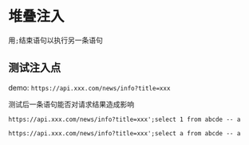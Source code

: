# 堆叠注入

用`;`结束语句以执行另一条语句

## 测试注入点
demo: `https://api.xxx.com/news/info?title=xxx`


测试后一条语句能否对请求结果造成影响
```
https://api.xxx.com/news/info?title=xxx';select 1 from abcde -- a
```

```
https://api.xxx.com/news/info?title=xxx';select a from abcde -- a
```


